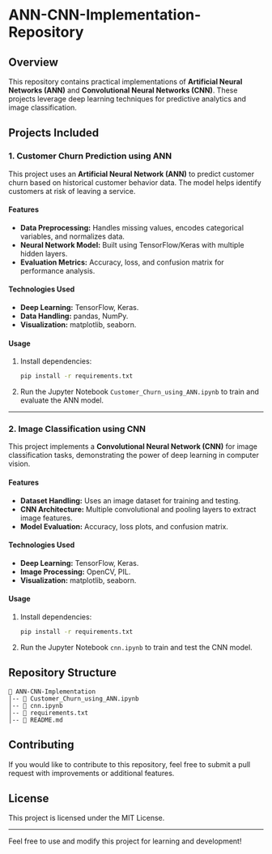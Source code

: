 # ANN-CNN-Implementation-Repository

## Overview
This repository contains practical implementations of **Artificial Neural Networks (ANN)** and **Convolutional Neural Networks (CNN)**. These projects leverage deep learning techniques for predictive analytics and image classification.

## Projects Included

### 1. Customer Churn Prediction using ANN
This project uses an **Artificial Neural Network (ANN)** to predict customer churn based on historical customer behavior data. The model helps identify customers at risk of leaving a service.

#### **Features**
- **Data Preprocessing:** Handles missing values, encodes categorical variables, and normalizes data.
- **Neural Network Model:** Built using TensorFlow/Keras with multiple hidden layers.
- **Evaluation Metrics:** Accuracy, loss, and confusion matrix for performance analysis.

#### **Technologies Used**
- **Deep Learning:** TensorFlow, Keras.
- **Data Handling:** pandas, NumPy.
- **Visualization:** matplotlib, seaborn.

#### **Usage**
1. Install dependencies:
   ```bash
   pip install -r requirements.txt
   ```
2. Run the Jupyter Notebook `Customer_Churn_using_ANN.ipynb` to train and evaluate the ANN model.

---

### 2. Image Classification using CNN
This project implements a **Convolutional Neural Network (CNN)** for image classification tasks, demonstrating the power of deep learning in computer vision.

#### **Features**
- **Dataset Handling:** Uses an image dataset for training and testing.
- **CNN Architecture:** Multiple convolutional and pooling layers to extract image features.
- **Model Evaluation:** Accuracy, loss plots, and confusion matrix.

#### **Technologies Used**
- **Deep Learning:** TensorFlow, Keras.
- **Image Processing:** OpenCV, PIL.
- **Visualization:** matplotlib, seaborn.

#### **Usage**
1. Install dependencies:
   ```bash
   pip install -r requirements.txt
   ```
2. Run the Jupyter Notebook `cnn.ipynb` to train and test the CNN model.

## Repository Structure
```
📂 ANN-CNN-Implementation
│-- 📜 Customer_Churn_using_ANN.ipynb
│-- 📜 cnn.ipynb
│-- 📜 requirements.txt
│-- 📜 README.md
```

## Contributing
If you would like to contribute to this repository, feel free to submit a pull request with improvements or additional features.

## License
This project is licensed under the MIT License.

---

Feel free to use and modify this project for learning and development!

